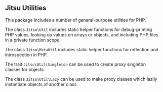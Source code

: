 Jitsu Utilities
---------------

This package includes a number of general-purpose utilities for PHP.

The class `Jitsu\Util` includes static helper functions for debug-printing PHP
values, looking up values on arrays or objects, and including PHP files in a
private function scope.

The class `Jitsu\MetaUtil` includes static helper functions for reflection and
introspection in PHP.

The trait `Jitsu\Util\Singleton` can be used to create proxy singleton classes
for objects.

The class `Jitsu\Util\Lazy` can be used to make proxy classes which lazily
instantiate objects of another class.
